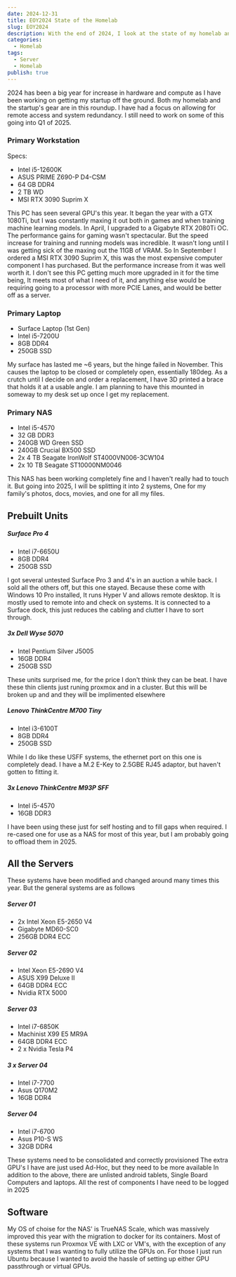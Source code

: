 ```yaml
---
date: 2024-12-31
title: EOY2024 State of the Homelab
slug: EOY2024
description: With the end of 2024, I look at the state of my homelab and computers
categories:
  - Homelab
tags:
  - Server
  - Homelab
publish: true
---
```


2024 has been a big year for increase in hardware and compute as I have been working on getting my startup off the ground.
Both my homelab and the startup's gear are in this roundup.
I have had a focus on allowing for remote access and system redundancy. I still need to work on some of this going into Q1 of 2025.



<!-- more -->

### Primary Workstation
Specs:
- Intel i5-12600K
- ASUS PRIME Z690-P D4-CSM
- 64 GB DDR4
- 2 TB WD 
- MSI RTX 3090 Suprim X

This PC has seen several GPU's this year.
It began the year with a GTX 1080Ti, but I was constantly maxing it out both in games and when training machine learning models.
In April, I upgraded to a Gigabyte RTX 2080Ti OC. The performance gains for gaming wasn't spectacular. But the speed increase for training and running models was incredible.
It wasn't long until I was getting sick of the maxing out the 11GB of VRAM. So In September I ordered a MSI RTX 3090 Suprim X, this was the most expensive computer component I has purchased. But the performance increase from it was well worth it.
I don't see this PC getting much more upgraded in it for the time being, It meets most of what I need of it, and anything else would be requiring going to a processor with more PCIE Lanes, and would be better off as a server.


### Primary Laptop
- Surface Laptop (1st Gen)
- Intel i5-7200U
- 8GB DDR4
- 250GB SSD

My surface has lasted me ~6 years, but the hinge failed in November. This causes the laptop to be closed or completely open, essentially 180deg.
As a crutch until I decide on and order a replacement, I have 3D printed a brace that holds it at a usable angle.
I am planning to have this mounted in someway to my desk set up once I get my replacement.


### Primary NAS
- Intel i5-4570
- 32 GB DDR3
- 240GB WD Green SSD
- 240GB Crucial BX500 SSD
- 2x 4 TB Seagate IronWolf ST4000VN006-3CW104
- 2x 10 TB Seagate ST10000NM0046

This NAS has been working completely fine and I haven't really had to touch it.
But going into 2025, I will be splitting it into 2 systems, One for my family's photos, docs, movies, and one for all my files.



## Prebuilt Units

##### Surface Pro 4
  - Intel i7-6650U
  - 8GB DDR4
  - 250GB SSD

I got several untested Surface Pro 3 and 4's in an auction a while back. I sold all the others off, but this one stayed.
Because these come with Windows 10 Pro installed, It runs Hyper V and allows remote desktop. It is mostly used to remote into and check on systems.
It is connected to a Surface dock, this just reduces the cabling and clutter I have to sort through.


##### 3x Dell Wyse 5070
  - Intel Pentium Silver J5005
  - 16GB DDR4
  - 250GB SSD

These units surprised me, for the price I don't think they can be beat.
I have these thin clients just runing proxmox and in a cluster. But this will be broken up and and they will be implimented elsewhere


##### Lenovo ThinkCentre M700 Tiny
  - Intel i3-6100T
  - 8GB DDR4
  - 250GB SSD

While I do like these USFF systems, the ethernet port on this one is completely dead.
I have a M.2 E-Key to 2.5GBE RJ45 adaptor, but haven't gotten to fitting it.


##### 3x Lenovo ThinkCentre M93P SFF
  - Intel i5-4570
  - 16GB DDR3

I have been using these just for self hosting and to fill gaps when required.
I re-cased one for use as a NAS for most of this year, but I am probably going to offload them in 2025.


## All the Servers

These systems have been modified and changed around many times this year.
But the general systems are as follows

##### Server 01
  - 2x Intel Xeon E5-2650 V4
  - Gigabyte MD60-SC0
  - 256GB DDR4 ECC


##### Server 02
  - Intel Xeon E5-2690 V4
  - ASUS X99 Deluxe II
  - 64GB DDR4 ECC
  - Nvidia RTX 5000


##### Server 03
  - Intel i7-6850K
  - Machinist	X99 E5 MR9A
  - 64GB DDR4 ECC
  - 2 x Nvidia Tesla P4 


##### 3 x Server 04
  - Intel i7-7700
  - Asus	Q170M2
  - 16GB DDR4


#####  Server 04
  - Intel i7-6700
  - Asus	P10-S WS
  - 32GB DDR4


These systems need to be consolidated and correctly provisioned
The extra GPU's I have are just used Ad-Hoc, but they need to be more available
In addition to the above, there are unlisted android tablets, Single Board Computers and laptops.
All the rest of components I have need to be logged in 2025




## Software
My OS of choise for the NAS' is TrueNAS Scale, which was massively improved this year with the migration to docker for its containers.
Most of these systems run Proxmox VE with LXC or VM's, with the exception of any systems that I was wanting to fully utilize the GPUs on.
For those I just run Ubuntu because I wanted to avoid the hassle of setting up either GPU passthrough or virtual GPUs.




